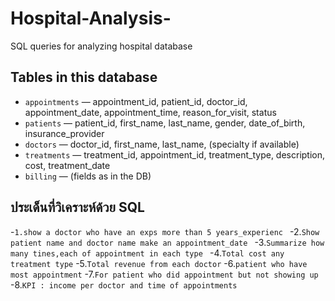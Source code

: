 # Hospital-Analysis-
SQL queries for analyzing hospital database

## Tables in this database
- `appointments` — appointment_id, patient_id, doctor_id, appointment_date, appointment_time, reason_for_visit, status
- `patients` — patient_id, first_name, last_name, gender, date_of_birth, insurance_provider
- `doctors` — doctor_id, first_name, last_name, (specialty if available)
- `treatments` — treatment_id, appointment_id, treatment_type, description, cost, treatment_date
- `billing` — (fields as in the DB)

</div>

## ประเด็นที่วิเคราะห์ด้วย SQL
-`1.show a doctor who have an exps more than 5 years_experienc `
-2.`Show patient name and doctor name make an appointment_date `
-3.`Summarize how many tines,each of appointment in each type `
-4.`Total cost any treatment type`
-5.`Total revenue from each doctor`
-6.`patient who have most appointment`
-7.`For patient who did appointment but not showing up`
-8.`KPI : income per doctor and time of appointments`
</div>
